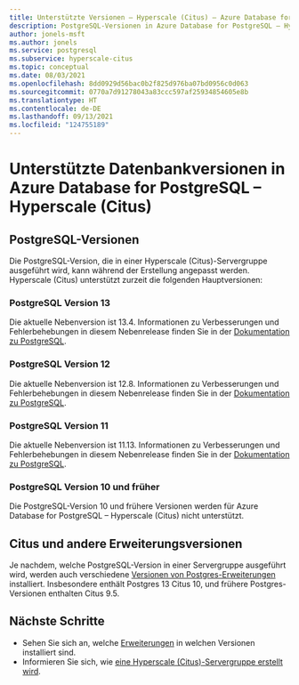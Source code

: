 ```yaml
---
title: Unterstützte Versionen – Hyperscale (Citus) – Azure Database for PostgreSQL
description: PostgreSQL-Versionen in Azure Database for PostgreSQL – Hyperscale (Citus)
author: jonels-msft
ms.author: jonels
ms.service: postgresql
ms.subservice: hyperscale-citus
ms.topic: conceptual
ms.date: 08/03/2021
ms.openlocfilehash: 8dd0929d56bac0b2f825d976ba07bd0956c0d063
ms.sourcegitcommit: 0770a7d91278043a83ccc597af25934854605e8b
ms.translationtype: HT
ms.contentlocale: de-DE
ms.lasthandoff: 09/13/2021
ms.locfileid: "124755189"
---
```

# <a name="supported-database-versions-in-azure-database-for-postgresql--hyperscale-citus"></a>Unterstützte Datenbankversionen in Azure Database for PostgreSQL – Hyperscale (Citus)

## <a name="postgresql-versions"></a>PostgreSQL-Versionen

Die PostgreSQL-Version, die in einer Hyperscale (Citus)-Servergruppe ausgeführt wird, kann während der Erstellung angepasst werden. Hyperscale (Citus) unterstützt zurzeit die folgenden Hauptversionen:

### <a name="postgresql-version-13"></a>PostgreSQL Version 13

Die aktuelle Nebenversion ist 13.4. Informationen zu Verbesserungen und Fehlerbehebungen in diesem Nebenrelease finden Sie in der [Dokumentation zu PostgreSQL](https://www.postgresql.org/docs/13/release-13-4.html).

### <a name="postgresql-version-12"></a>PostgreSQL Version 12

Die aktuelle Nebenversion ist 12.8. Informationen zu Verbesserungen und Fehlerbehebungen in diesem Nebenrelease finden Sie in der [Dokumentation zu PostgreSQL](https://www.postgresql.org/docs/12/release-12-8.html).

### <a name="postgresql-version-11"></a>PostgreSQL Version 11

Die aktuelle Nebenversion ist 11.13. Informationen zu Verbesserungen und Fehlerbehebungen in diesem Nebenrelease finden Sie in der [Dokumentation zu PostgreSQL](https://www.postgresql.org/docs/11/release-11-13.html).

### <a name="postgresql-version-10-and-older"></a>PostgreSQL Version 10 und früher

Die PostgreSQL-Version 10 und frühere Versionen werden für Azure Database for PostgreSQL – Hyperscale (Citus) nicht unterstützt.

## <a name="citus-and-other-extension-versions"></a>Citus und andere Erweiterungsversionen

Je nachdem, welche PostgreSQL-Version in einer Servergruppe ausgeführt wird, werden auch verschiedene [Versionen von Postgres-Erweiterungen](concepts-hyperscale-extensions.md) installiert.  Insbesondere enthält Postgres 13 Citus 10, und frühere Postgres-Versionen enthalten Citus 9.5.

## <a name="next-steps"></a>Nächste Schritte

* Sehen Sie sich an, welche [Erweiterungen](concepts-hyperscale-extensions.md) in welchen Versionen installiert sind.
* Informieren Sie sich, wie [eine Hyperscale (Citus)-Servergruppe erstellt wird](quickstart-create-hyperscale-portal.md).
